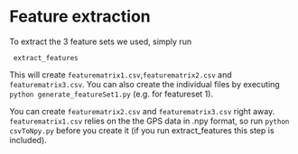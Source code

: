 # Feature extraction

To extract the 3 feature sets we used, simply run

     extract_features
     
This will create `featurematrix1.csv`,`featurematrix2.csv` and `featurematrix3.csv`. 
You can also create the individual files by executing `python generate_featureSet1.py` (e.g. for featureset 1).

You can create `featurematrix2.csv` and `featurematrix3.csv` right away. `featurematrix1.csv` relies on the the GPS
data in .npy format, so run `python csvToNpy.py` before you create it 
(if you run extract_features this step is included).
